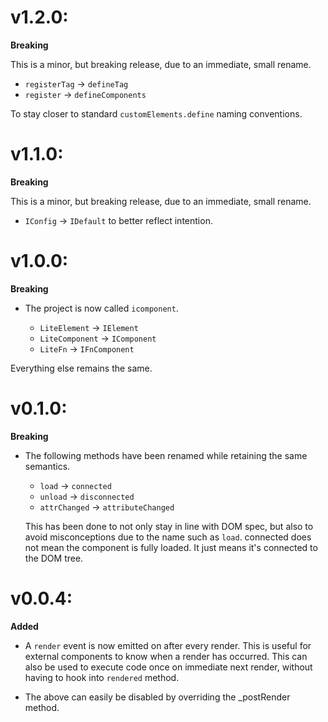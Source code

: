 # v1.2.0:

**Breaking**

This is a minor, but breaking release, due to an immediate, small rename.

- `registerTag` -> `defineTag`
- `register` -> `defineComponents`

To stay closer to standard `customElements.define` naming conventions.

# v1.1.0:

**Breaking**

This is a minor, but breaking release, due to an immediate, small rename.

- `IConfig` -> `IDefault` to better reflect intention.

# v1.0.0:

**Breaking**

- The project is now called `icomponent`.

  - `LiteElement` -> `IElement`
  - `LiteComponent` -> `IComponent`
  - `LiteFn` -> `IFnComponent`

Everything else remains the same.

# v0.1.0:

**Breaking**

- The following methods have been renamed while retaining the same 
  semantics. 

  - `load` -> `connected`
  - `unload` -> `disconnected`
  - `attrChanged` -> `attributeChanged`

  This has been done to not only stay in line with DOM spec, but also
  to avoid misconceptions due to the name such as `load`. connected does not
  mean the component is fully loaded. It just means it's connected to the DOM
  tree.


# v0.0.4:

**Added**

- A `render` event is now emitted on after every render. This is useful for external
  components to know when a render has occurred. This can also be used to execute
  code once on immediate next render, without having to hook into `rendered` method.
  
- The above can easily be disabled by overriding the _postRender method.
